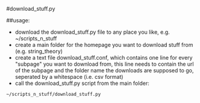 #download_stuff.py

##usage:
 * download the download_stuff.py file to any place you like, e.g. ~/scripts_n_stuff
 * create a main folder for the homepage you want to download stuff from (e.g. string_theory)
 * create a text file download_stuff.conf, which contains one line for every "subpage" you want to download from, this line needs to contain the url of the subpage and the folder name the downloads are supposed to go, seperated by a whitespace (i.e. csv format)
 * call the download_stuff.py script from the main folder:
```bash
~/scripts_n_stuff/download_stuff.py
```
